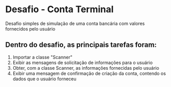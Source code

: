 # Desafio - Conta Terminal

Desafio simples de simulação de uma conta bancária com valores fornecidos pelo usuário

## Dentro do desafio, as principais tarefas foram:
1. Importar a classe "Scanner"
2. Exibir as mensagens de solicitação de informações para o usuário
3. Obter, com a classe Scanner, as informações fornecidas pelo usuário
4. Exibir uma mensagem de confirmação de criação da conta, contendo os dados que o usuário forneceu

